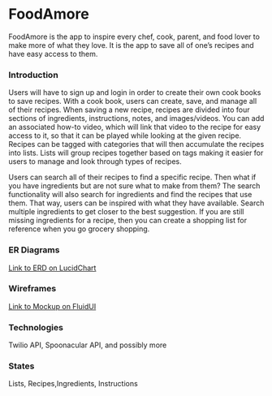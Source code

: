 # FoodAmore

FoodAmore is the app to inspire every chef, cook, parent, and food lover to make more of what they love. It is the app to save all of one’s recipes and have easy access to them.

### Introduction

Users will have to sign up and login in order to create their own cook books to save recipes. With a cook book, users can create, save, and manage all of their recipes. When saving a new recipe, recipes are divided into four sections of ingredients, instructions, notes, and images/videos. You can add an associated how-to video, which will link that video to the recipe for easy access to it, so that it can be played while looking at the given recipe. Recipes can be tagged with categories that will then accumulate the recipes into lists. Lists will group recipes together based on tags making it easier for users to manage and look through types of recipes.

Users can search all of their recipes to find a specific recipe. Then what if you have ingredients but are not sure what to make from them? The search functionality will also search for ingredients and find the recipes that use them. That way, users can be inspired with what they have available. Search multiple ingredients to get closer to the best suggestion. If you are still missing ingredients for a recipe, then you can create a shopping list for reference when you go grocery shopping.


### ER Diagrams
[Link to ERD on LucidChart](https://www.lucidchart.com/invitations/accept/9148f2b5-0a24-4060-997c-1b6af3451852)


### Wireframes
[Link to Mockup on FluidUI](https://www.fluidui.com/editor/live/preview/p_32GwCDtsKx1uQ82sA88v1zLGbIW1ztAo.1500470458555)


### Technologies
Twilio API,
Spoonacular API,
and possibly more

### States
Lists, Recipes,Ingredients, Instructions
